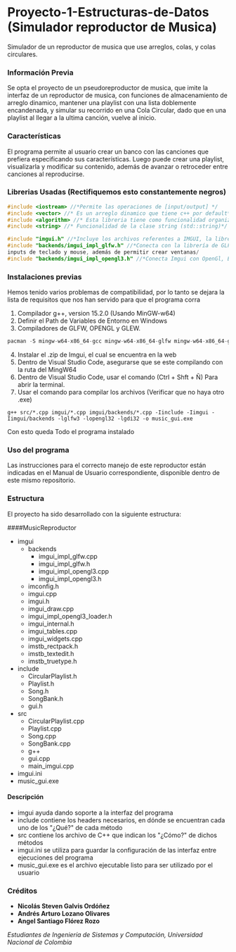 # Proyecto-1-Estructuras-de-Datos (Simulador reproductor de Musica)
Simulador de un reproductor de musica que use arreglos, colas, y colas circulares.

### Información Previa
Se opta el proyecto de un pseudoreproductor de musica, que imite la interfaz de un reproductor de musica, con funciones de almacenamiento de arreglo dinamico, mantener una playlist con una lista doblemente encandenada, y simular su recorrido en una Cola Circular, dado que en una playlist al llegar a la ultima canción, vuelve al inicio. 

### Características
El programa permite al usuario crear un banco con las canciones que prefiera especificando sus características. Luego puede crear una playlist, visualizarla y modificar su contenido, además de avanzar o retroceder entre canciones al reproducirse.

### Librerias Usadas (Rectifiquemos esto constantemente negros)
``` C++
#include <iostream> //*Permite las operaciones de [input/output] */
#include <vector> //* Es un arreglo dinamico que tiene c++ por default*/
#include <algorithm> //* Esta libreria tiene como funcionalidad organizar arreglos*/
#include <string> //* Funcionalidad de la clase string (std::string)*/

#include "imgui.h" //*Incluye los archivos referentes a IMGUI, la libreria que permite interfaces graficas*/
#include "backends/imgui_impl_glfw.h" //*Conecta con la librería de GLFW, la cual permite la interacción con los distintos
inputs de teclado y mouse, además de permitir crear ventanas/
#include "backends/imgui_impl_opengl3.h" //*Conecta Imgui con OpenGl, Este es el API de los graficos/

```
### Instalaciones previas
Hemos tenido varios problemas de compatibilidad, por lo tanto se dejara la lista de requisitos que nos han servido para que el programa corra

1. Compilador g++, version 15.2.0 (Usando MinGW-w64)
2. Definir el Path de Variables de Entorno en Windows 
3. Compiladores de GLFW, OPENGL y GLEW.

``` C++
pacman -S mingw-w64-x86_64-gcc mingw-w64-x86_64-glfw mingw-w64-x86_64-glew
```

4. Instalar el .zip de Imgui, el cual se encuentra en la web
5. Dentro de Visual Studio Code, asegurarse que se este compilando con la ruta del MingW64
6. Dentro de Visual Studio Code, usar el comando (Ctrl + Shft + Ñ) Para abrir la terminal.
7. Usar el comando para compilar los archivos (Verificar que no haya otro  .exe)
```
g++ src/*.cpp imgui/*.cpp imgui/backends/*.cpp -Iinclude -Iimgui -Iimgui/backends -lglfw3 -lopengl32 -lgdi32 -o music_gui.exe
```
Con esto queda Todo el programa instalado

### Uso del programa
Las instrucciones para el correcto manejo de este reproductor están indicadas en el Manual de Usuario correspondiente, disponible dentro de este mismo repositorio.

### Estructura
El proyecto ha sido desarrollado con la siguiente estructura:

####MusicReproductor
* imgui
  * backends
    * imgui_impl_glfw.cpp
    * imgui_impl_glfw.h
    * imgui_impl_opengl3.cpp
    * imgui_impl_opengl3.h
  * imconfig.h
  * imgui.cpp
  * imgui.h
  * imgui_draw.cpp
  * imgui_impl_opengl3_loader.h
  * imgui_internal.h
  * imgui_tables.cpp
  * imgui_widgets.cpp
  * imstb_rectpack.h
  * imstb_textedit.h
  * imstb_truetype.h
* include
  * CircularPlaylist.h
  * Playlist.h
  * Song.h
  * SongBank.h
  * gui.h
* src
  * CircularPlaylist.cpp
  * Playlist.cpp
  * Song.cpp
  * SongBank.cpp
  * g++
  * gui.cpp
  * main_imgui.cpp
* imgui.ini
* music_gui.exe

#### Descripción
* imgui ayuda dando soporte a la interfaz del programa
* include contiene los headers necesarios, en dónde se encuentran cada uno de los "¿Qué?" de cada método
* src contiene los archivo de C++ que indican los "¿Cómo?" de dichos métodos
* imgui.ini se utiliza para guardar la configuración de las interfaz entre ejecuciones del programa
* music_gui.exe es el archivo ejecutable listo para ser utilizado por el usuario

### Créditos
* **Nicolás Steven Galvis Ordóñez**
* **Andrés Arturo Lozano Olivares**
* **Angel Santiago Flórez Rozo**
  
*Estudiantes de Ingeniería de Sistemas y Computación, Universidad Nacional de Colombia*
